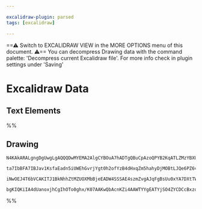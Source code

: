 ```yaml
---

excalidraw-plugin: parsed
tags: [excalidraw]

---
```

==⚠  Switch to EXCALIDRAW VIEW in the MORE OPTIONS menu of this document. ⚠== You can decompress Drawing data with the command palette: 'Decompress current Excalidraw file'. For more info check in plugin settings under 'Saving'


# Excalidraw Data
## Text Elements
%%
## Drawing
```compressed-json
N4KAkARALgngDgUwgLgAQQQDwMYEMA2AlgCYBOuA7hADTgQBuCpAzoQPYB2KqATLZMzYBXUtiRoIACyhQ4zZAHoFAc0JRJQgEYA6bGwC2CgF7N6hbEcK4OCtptbErHALRY8RMpWdx8Q1TdIEfARcZgRmBShcZQUebTiARgBmGjoghH0EDihmbgBtAF1+CFw4OABlKKhxVFAwSHUMmohiXFIAa1T6hkIECgAhXGx25VJhDmIAYTZ8NlJuCABiADNV

ta7IbBFA7IBJav1KsfaEadn5iUWEhGvrjYgt0h2ofYzB4dHxqZm5hahyDjMOBtLJQe6PZ6vfQAMUI+HwlRgwQWgg84O2oKhRzYJwA6iR1Nw+OBNhi9gdsSdEciJKiSOinpiDgAlYTKSQccK5NAJfikxnkjIAeWB2DUMG4CQADFK+Q8yS8DtDOFBobh9HCJWgAKxyiFMjLK7LlQhGGo8WUk+UCxUZAAqWCgAEEiMouBJgsswXqFVioqRnU82BRJCF

iNwOEJ4T6bVCAKITJ1BkNhhZtMZUOXMbBjeEADW4SSSAE4szmZvgAJqFgBsUu0xYA7DXtTWeLqrUY2AZuHVuvQCEIagkSQBfGOQllfTnMbnoMZCCb3UYkE1miNR/Bylffc69kmQfozcOXSbFs9n6HQjaQZkIZRRtoLRZxgAib7fV4gY4noMpCBFKB2EBDdoytOBAjMYRmAAcVIVdTRqSMwO6ZZyEyO8JiYQgOGUfd6kgLJcE0YIT1Qf4hz5TYiDg

bgKIQKiIA4dUanoxjhCgIhOTo0ghx/K07AAKwQbAcnKZi4AAWTYYgEATYjSO4ZYCDCcBxzoZY4XCXtRxAUcgA===
```
%%